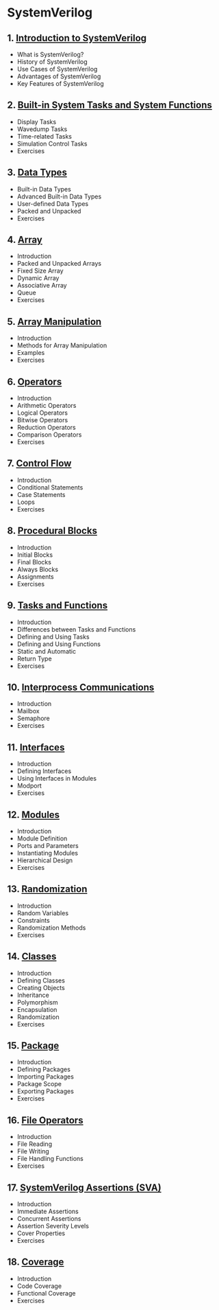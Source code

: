 # SystemVerilog
## 1. [Introduction to SystemVerilog](SystemVerilog/chapter_00001.md)
  - What is SystemVerilog?
  - History of SystemVerilog
  - Use Cases of SystemVerilog
  - Advantages of SystemVerilog
  - Key Features of SystemVerilog
## 2. [Built-in System Tasks and System Functions](SystemVerilog/chapter_00002.md)
  - Display Tasks
  - Wavedump Tasks
  - Time-related Tasks
  - Simulation Control Tasks
  - Exercises
## 3. [Data Types](SystemVerilog/chapter_00003.md)
  - Built-in Data Types
  - Advanced Built-in Data Types
  - User-defined Data Types
  - Packed and Unpacked
  - Exercises
## 4. [Array](SystemVerilog/chapter_00004.md)
  - Introduction
  - Packed and Unpacked Arrays
  - Fixed Size Array
  - Dynamic Array
  - Associative Array
  - Queue
  - Exercises
## 5. [Array Manipulation](SystemVerilog/chapter_00005.md)
  - Introduction
  - Methods for Array Manipulation
  - Examples
  - Exercises
## 6. [Operators](SystemVerilog/chapter_00006.md)
  - Introduction
  - Arithmetic Operators
  - Logical Operators
  - Bitwise Operators
  - Reduction Operators
  - Comparison Operators
  - Exercises
## 7. [Control Flow](SystemVerilog/chapter_00007.md)
  - Introduction
  - Conditional Statements
  - Case Statements
  - Loops
  - Exercises
## 8. [Procedural Blocks](SystemVerilog/chapter_00008.md)
  - Introduction
  - Initial Blocks
  - Final Blocks
  - Always Blocks
  - Assignments
  - Exercises
## 9. [Tasks and Functions](SystemVerilog/chapter_00009.md)
  - Introduction
  - Differences between Tasks and Functions
  - Defining and Using Tasks
  - Defining and Using Functions
  - Static and Automatic
  - Return Type
  - Exercises
## 10. [Interprocess Communications](SystemVerilog/chapter_00010.md)
  - Introduction
  - Mailbox
  - Semaphore
  - Exercises
## 11. [Interfaces](SystemVerilog/chapter_00011.md)
  - Introduction
  - Defining Interfaces
  - Using Interfaces in Modules
  - Modport
  - Exercises
## 12. [Modules](SystemVerilog/chapter_00012.md)
  - Introduction
  - Module Definition
  - Ports and Parameters
  - Instantiating Modules
  - Hierarchical Design
  - Exercises
## 13. [Randomization](SystemVerilog/chapter_00013.md)
  - Introduction
  - Random Variables
  - Constraints
  - Randomization Methods
  - Exercises
## 14. [Classes](SystemVerilog/chapter_00014.md)
  - Introduction
  - Defining Classes
  - Creating Objects
  - Inheritance
  - Polymorphism
  - Encapsulation
  - Randomization
  - Exercises
## 15. [Package](SystemVerilog/chapter_00015.md)
  - Introduction
  - Defining Packages
  - Importing Packages
  - Package Scope
  - Exporting Packages
  - Exercises
## 16. [File Operators](SystemVerilog/chapter_00016.md)
  - Introduction
  - File Reading
  - File Writing
  - File Handling Functions
  - Exercises
## 17. [SystemVerilog Assertions (SVA)](SystemVerilog/chapter_00017.md)
  - Introduction
  - Immediate Assertions
  - Concurrent Assertions
  - Assertion Severity Levels
  - Cover Properties
  - Exercises
## 18. [Coverage](SystemVerilog/chapter_00018.md)
  - Introduction
  - Code Coverage
  - Functional Coverage
  - Exercises
